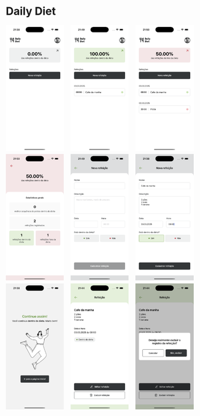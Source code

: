 <h1>Daily Diet</h1>

<div style="display: flex; flex-wrap: wrap; gap: 8px">
  <img src='./src/assets/readme/home.png' style="margin-right: 10px; width: 30%;" />
  <img src='./src/assets/readme/home-2.png' style="margin-right: 10px; width: 30%;" />
  <img src='./src/assets/readme/home-3.png' style="margin-right: 10px; width: 30%;" />
  <img src='./src/assets/readme/statistics.png' style="margin-right: 10px; width: 30%;" />
  <img src='./src/assets/readme/new-meal.png' style="margin-right: 10px; width: 30%;" />
  <img src='./src/assets/readme/new-meal-2.png' style="margin-right: 10px; width: 30%;" />
  <img src='./src/assets/readme/feedback.png' style="margin-right: 10px; width: 30%;" />
  <img src='./src/assets/readme/edit.png' style="margin-right: 10px; width: 30%;" />
  <img src='./src/assets/readme/delete.png' style="margin-right: 10px; width: 30%;" />
</div>
